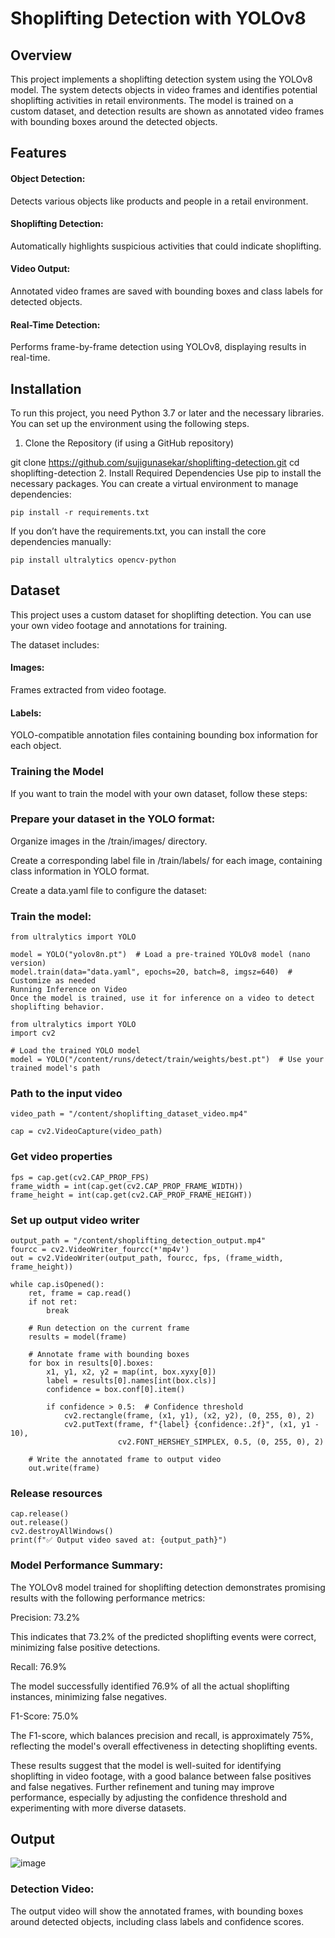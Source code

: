 # Shoplifting Detection with YOLOv8

## Overview
This project implements a shoplifting detection system using the YOLOv8 model. The system detects objects in video frames and identifies potential shoplifting activities in retail environments. The model is trained on a custom dataset, and detection results are shown as annotated video frames with bounding boxes around the detected objects.
## Features
#### Object Detection: 
Detects various objects like products and people in a retail environment.
#### Shoplifting Detection:
Automatically highlights suspicious activities that could indicate shoplifting.
#### Video Output: 
Annotated video frames are saved with bounding boxes and class labels for detected objects.
#### Real-Time Detection:
Performs frame-by-frame detection using YOLOv8, displaying results in real-time.
## Installation
To run this project, you need Python 3.7 or later and the necessary libraries. You can set up the environment using the following steps.

1. Clone the Repository (if using a GitHub repository)

git clone https://github.com/sujigunasekar/shoplifting-detection.git
cd shoplifting-detection
2. Install Required Dependencies
Use pip to install the necessary packages. You can create a virtual environment to manage dependencies:
```
pip install -r requirements.txt
```
If you don’t have the requirements.txt, you can install the core dependencies manually:
```
pip install ultralytics opencv-python
```
## Dataset
This project uses a custom dataset for shoplifting detection. You can use your own video footage and annotations for training.

The dataset includes:

#### Images: 
Frames extracted from video footage.
#### Labels:
YOLO-compatible annotation files containing bounding box information for each object.
### Training the Model
If you want to train the model with your own dataset, follow these steps:

### Prepare your dataset in the YOLO format:

Organize images in the /train/images/ directory.

Create a corresponding label file in /train/labels/ for each image, containing class information in YOLO format.

Create a data.yaml file to configure the dataset:

### Train the model:
```
from ultralytics import YOLO

model = YOLO("yolov8n.pt")  # Load a pre-trained YOLOv8 model (nano version)
model.train(data="data.yaml", epochs=20, batch=8, imgsz=640)  # Customize as needed
Running Inference on Video
Once the model is trained, use it for inference on a video to detect shoplifting behavior.

from ultralytics import YOLO
import cv2

# Load the trained YOLO model
model = YOLO("/content/runs/detect/train/weights/best.pt")  # Use your trained model's path
```
### Path to the input video
```
video_path = "/content/shoplifting_dataset_video.mp4"

cap = cv2.VideoCapture(video_path)
```
### Get video properties
```
fps = cap.get(cv2.CAP_PROP_FPS)
frame_width = int(cap.get(cv2.CAP_PROP_FRAME_WIDTH))
frame_height = int(cap.get(cv2.CAP_PROP_FRAME_HEIGHT))
```
### Set up output video writer
```
output_path = "/content/shoplifting_detection_output.mp4"
fourcc = cv2.VideoWriter_fourcc(*'mp4v')
out = cv2.VideoWriter(output_path, fourcc, fps, (frame_width, frame_height))

while cap.isOpened():
    ret, frame = cap.read()
    if not ret:
        break

    # Run detection on the current frame
    results = model(frame)

    # Annotate frame with bounding boxes
    for box in results[0].boxes:
        x1, y1, x2, y2 = map(int, box.xyxy[0])
        label = results[0].names[int(box.cls)]
        confidence = box.conf[0].item()

        if confidence > 0.5:  # Confidence threshold
            cv2.rectangle(frame, (x1, y1), (x2, y2), (0, 255, 0), 2)
            cv2.putText(frame, f"{label} {confidence:.2f}", (x1, y1 - 10),
                        cv2.FONT_HERSHEY_SIMPLEX, 0.5, (0, 255, 0), 2)

    # Write the annotated frame to output video
    out.write(frame)
```
### Release resources
```
cap.release()
out.release()
cv2.destroyAllWindows()
print(f"✅ Output video saved at: {output_path}")
```

### Model Performance Summary:
The YOLOv8 model trained for shoplifting detection demonstrates promising results with the following performance metrics:

Precision: 73.2%

This indicates that 73.2% of the predicted shoplifting events were correct, minimizing false positive detections.

Recall: 76.9%

The model successfully identified 76.9% of all the actual shoplifting instances, minimizing false negatives.

F1-Score: 75.0%

The F1-score, which balances precision and recall, is approximately 75%, reflecting the model's overall effectiveness in detecting shoplifting events.


These results suggest that the model is well-suited for identifying shoplifting in video footage, with a good balance between false positives and false negatives. Further refinement and tuning may improve performance, especially by adjusting the confidence threshold and experimenting with more diverse datasets.
## Output
![image](https://github.com/user-attachments/assets/9fb86b77-a972-441f-be50-f010de2f3761)

### Detection Video: 
The output video will show the annotated frames, with bounding boxes around detected objects, including class labels and confidence scores.




